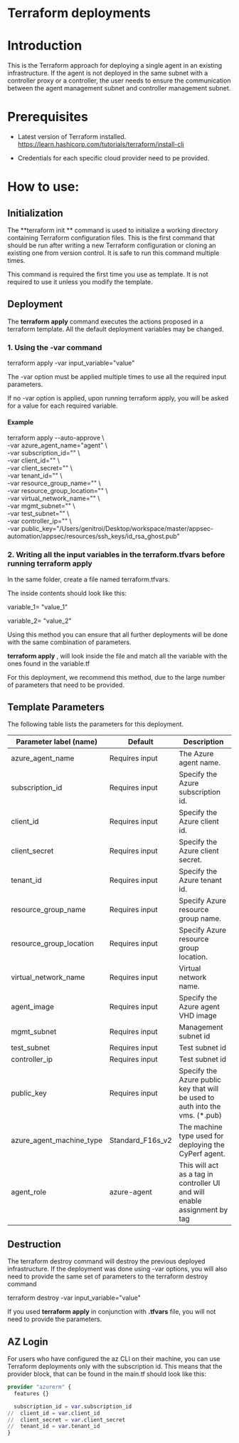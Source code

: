 # Terraform deployments

# Introduction

This is the Terraform approach for deploying a single agent in an existing infrastructure.
If the agent is not deployed in the same subnet with a controller proxy or a controller,
the user needs to ensure the communication between the agent management subnet and controller management subnet.

# Prerequisites

- Latest version of Terraform installed. https://learn.hashicorp.com/tutorials/terraform/install-cli

- Credentials for each specific cloud provider need to pe provided.

# How to use:

## Initialization

The  **terraform init ** command is used to initialize a working directory containing Terraform configuration files. This is the first command that should be run after writing a new Terraform configuration or cloning an existing one from version control. It is safe to run this command multiple times.

This command is required the first time you use as template. It is not required to use it unless you modify the template.

## Deployment

The  **terraform apply**  command executes the actions proposed in a terraform template. All the default deployment variables may be changed.

### 1. Using the **-var** command

terraform apply -var input\_variable=&quot;value&quot;

The -var option must be applied multiple times to use all the required input parameters.

If no -var option is applied, upon running terraform apply, you will be asked for a value for each required variable.

#### Example

terraform apply --auto-approve \  
-var azure_agent_name="agent" \  
-var subscription_id="" \  
-var client_id="" \  
-var client_secret="" \  
-var tenant_id="" \  
-var resource_group_name="" \  
-var resource_group_location="" \  
-var virtual_network_name="" \  
-var mgmt_subnet="" \  
-var test_subnet="" \  
-var controller_ip="" \  
-var public_key="/Users/genitroi/Desktop/workspace/master/appsec-automation/appsec/resources/ssh_keys/id_rsa_ghost.pub"

### 2. Writing all the input variables in the terraform.tfvars before running terraform apply

In the same folder, create a file named terraform.tfvars.

The inside contents should look like this:

variable_1= "value\_1"

variable_2= "value\_2"

Using this method you can ensure that all further deployments will be done with the same combination of parameters.

**terraform apply** , will look inside the file and match all the variable with the ones found in the variable.tf

For this deployment, we recommend this method, due to the large number of parameters that need to be provided.

## Template Parameters

The following table lists the parameters for this deployment.

| **Parameter label (name)**                  | **Default**            | **Description**  |
| ----------------------- | ----------------- | ----- |
| azure_agent_name | Requires input | The Azure agent name. |
| subscription_id     | Requires input   | Specify the Azure subscription id.    |
| client_id       | Requires input   | Specify the Azure client id.   |
| client_secret     | Requires input     | Specify the Azure client secret.   |
| tenant_id       | Requires input    | Specify the Azure tenant id.   |
| resource_group_name     | Requires input   | Specify Azure resource group name. |
| resource_group_location     | Requires input   | Specify Azure resource group location. |
| virtual_network_name     | Requires input   | Virtual network name. |
| agent_image | Requires input  | Specify the Azure agent VHD image |
| mgmt_subnet | Requires input    | Management subnet id |
| test_subnet | Requires input    | Test subnet id |
| controller_ip | Requires input    | Test subnet id |
| public_key       | Requires input    | Specify the Azure public key that will be used to auth into the vms. (*.pub)   |
| azure_agent_machine_type   | Standard_F16s_v2   | The machine type used for deploying the CyPerf agent. |
| agent_role | azure-agent | This will act as a tag in controller UI and will enable assignment by tag|

## Destruction

The terraform destroy command will destroy the previous deployed infrastructure.
If the deployment was done using -var options, you will also need to provide the same set of parameters to the terraform destroy command

terraform destroy -var input\_variable=&quot;value&quot;

If you used **terraform apply** in conjunction with **.tfvars** file, you will not need to provide the parameters.

## AZ Login

For users who have configured the az CLI on their machine, you can use Terraform deployments only with the subscription id.
This means that the provider block, that can be found in the main.tf should look like this:

```terraform
provider "azurerm" {
  features {}

  subscription_id = var.subscription_id
//  client_id = var.client_id
//  client_secret = var.client_secret
//  tenant_id = var.tenant_id
}
```